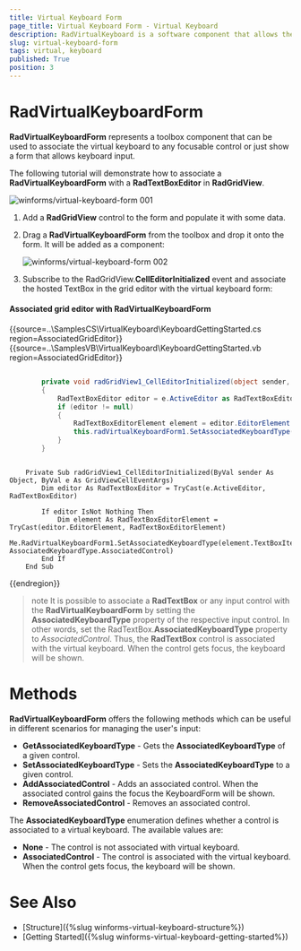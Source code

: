 ```yaml
---
title: Virtual Keyboard Form
page_title: Virtual Keyboard Form - Virtual Keyboard
description: RadVirtualKeyboard is a software component that allows the input of characters without the need for physical keys. 
slug: virtual-keyboard-form
tags: virtual, keyboard
published: True
position: 3 
---
```


# RadVirtualKeyboardForm

**RadVirtualKeyboardForm** represents a toolbox component that can be used to associate the virtual keyboard to any focusable control or just show a form that allows keyboard input.

The following tutorial will demonstrate how to associate a **RadVirtualKeyboardForm** with a **RadTextBoxEditor** in **RadGridView**.

![winforms/virtual-keyboard-form 001](images/virtual-keyboard-form001.gif) 

1. Add a **RadGridView** control to the form and populate it with some data.
2. Drag a **RadVirtualKeyboardForm** from the toolbox and drop it onto the form. It will be added as a component: 

	![winforms/virtual-keyboard-form 002](images/virtual-keyboard-form002.png) 

3. Subscribe to the RadGridView.**CellEditorInitialized** event and associate the hosted TextBox in the grid editor with the virtual keyboard form:

#### Associated grid editor with RadVirtualKeyboardForm

{{source=..\SamplesCS\VirtualKeyboard\KeyboardGettingStarted.cs region=AssociatedGridEditor}} 
{{source=..\SamplesVB\VirtualKeyboard\KeyboardGettingStarted.vb region=AssociatedGridEditor}}

````C#

        private void radGridView1_CellEditorInitialized(object sender, GridViewCellEventArgs e)
        {
            RadTextBoxEditor editor = e.ActiveEditor as RadTextBoxEditor;
            if (editor != null)
            {
                RadTextBoxEditorElement element = editor.EditorElement as RadTextBoxEditorElement;
                this.radVirtualKeyboardForm1.SetAssociatedKeyboardType(element.TextBoxItem.HostedControl, AssociatedKeyboardType.AssociatedControl);
            }
        }

````
````VB.NET

    Private Sub radGridView1_CellEditorInitialized(ByVal sender As Object, ByVal e As GridViewCellEventArgs)
        Dim editor As RadTextBoxEditor = TryCast(e.ActiveEditor, RadTextBoxEditor)

        If editor IsNot Nothing Then
            Dim element As RadTextBoxEditorElement = TryCast(editor.EditorElement, RadTextBoxEditorElement)
            Me.RadVirtualKeyboardForm1.SetAssociatedKeyboardType(element.TextBoxItem.HostedControl, AssociatedKeyboardType.AssociatedControl)
        End If
    End Sub

```` 

{{endregion}}

 
>note It is possible to associate a **RadTextBox** or any input control with the **RadVirtualKeyboardForm** by setting the **AssociatedKeyboardType** property of the respective input control. In other words, set the RadTextBox.**AssociatedKeyboardType** property to *AssociatedControl*. Thus, the **RadTextBox** control is associated with the virtual keyboard. When the control gets focus, the keyboard will be shown.

# Methods

**RadVirtualKeyboardForm** offers the following methods which can be useful in different scenarios for managing the user's input:

* **GetAssociatedKeyboardType** - Gets the **AssociatedKeyboardType** of a given control.
* **SetAssociatedKeyboardType** - Sets the **AssociatedKeyboardType** to a given control.
* **AddAssociatedControl** - Adds an associated control. When the associated control gains the focus the KeyboardForm will be shown.
* **RemoveAssociatedControl** - Removes an associated control.

The **AssociatedKeyboardType** enumeration defines whether a control is associated to a virtual keyboard. The available values are:
* **None** - The control is not associated with virtual keyboard.
* **AssociatedControl** - The control is associated with the virtual keyboard. When the control gets focus, the keyboard will be shown.

# See Also

* [Structure]({%slug winforms-virtual-keyboard-structure%})
* [Getting Started]({%slug winforms-virtual-keyboard-getting-started%})
 
        
